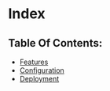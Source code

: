 # Index

## Table Of Contents:
- [Features](features.md)
- [Configuration](configuration.md)
- [Deployment](deployment.md)
